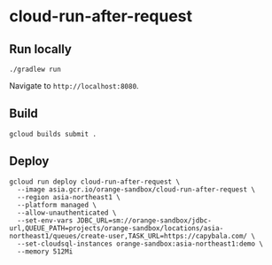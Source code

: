 # cloud-run-after-request

## Run locally

```
./gradlew run
```

Navigate to `http://localhost:8080`.

## Build

```
gcloud builds submit .
```

## Deploy

```
gcloud run deploy cloud-run-after-request \
  --image asia.gcr.io/orange-sandbox/cloud-run-after-request \
  --region asia-northeast1 \
  --platform managed \
  --allow-unauthenticated \
  --set-env-vars JDBC_URL=sm://orange-sandbox/jdbc-url,QUEUE_PATH=projects/orange-sandbox/locations/asia-northeast1/queues/create-user,TASK_URL=https://capybala.com/ \
  --set-cloudsql-instances orange-sandbox:asia-northeast1:demo \
  --memory 512Mi
```
